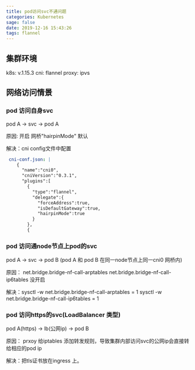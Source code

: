```yaml
---
title: pod访问svc不通问题
categories: Kubernetes
sage: false
date: 2019-12-16 15:43:26
tags: flannel
---
```


## 集群环境

k8s: v.1.15.3
cni: flannel
proxy: ipvs

<!-- more -->

## 网络访问情景

### pod 访问自身svc

pod A -> svc -> pod A

原因: 开启 网桥"hairpinMode" 默认

解决：cni config文件中配置

```yaml
 cni-conf.json: |
    {
      "name":"cni0",
      "cniVersion":"0.3.1",
      "plugins":[
        {
          "type":"flannel",
          "delegate":{
            "forceAddress":true,
            "isDefaultGateway":true,
            "hairpinMode":true
          }
        },
        {
```

### pod 访问通node节点上pod的svc

pod A -> svc -> pod B (pod A 和 pod B 在同一node节点上同一cni0 网桥内)

原因： net.bridge.bridge-nf-call-arptables net.bridge.bridge-nf-call-ip6tables 没开启

解决：sysctl -w net.bridge.bridge-nf-call-arptables = 1
      sysctl -w net.bridge.bridge-nf-call-ip6tables = 1

### pod 访问https的svc(LoadBalancer 类型)

pod A(https) -> lb(公网ip) -> pod B

原因： prxoy 给iptables 添加转发规则，导致集群内部访问svc的公网ip会直接转给相应的pod ip

解决：把tls证书放在ingress 上。
